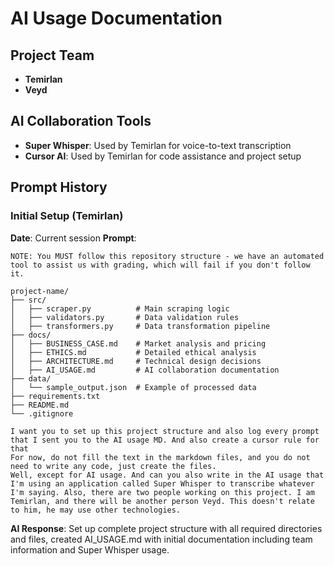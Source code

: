 # AI Usage Documentation

## Project Team
- **Temirlan**
- **Veyd**

## AI Collaboration Tools
- **Super Whisper**: Used by Temirlan for voice-to-text transcription
- **Cursor AI**: Used by Temirlan for code assistance and project setup

## Prompt History

### Initial Setup (Temirlan)
**Date**: Current session
**Prompt**: 
```
NOTE: You MUST follow this repository structure - we have an automated tool to assist us with grading, which will fail if you don't follow it.

project-name/
├── src/
│   ├── scraper.py          # Main scraping logic
│   ├── validators.py       # Data validation rules
│   ├── transformers.py     # Data transformation pipeline
├── docs/
│   ├── BUSINESS_CASE.md    # Market analysis and pricing
│   ├── ETHICS.md           # Detailed ethical analysis
│   ├── ARCHITECTURE.md     # Technical design decisions
│   ├── AI_USAGE.md         # AI collaboration documentation
├── data/
│   └── sample_output.json  # Example of processed data
├── requirements.txt
├── README.md
└── .gitignore

I want you to set up this project structure and also log every prompt that I sent you to the AI usage MD. And also create a cursor rule for that
For now, do not fill the text in the markdown files, and you do not need to write any code, just create the files.
Well, except for AI usage. And can you also write in the AI usage that I'm using an application called Super Whisper to transcribe whatever I'm saying. Also, there are two people working on this project. I am Temirlan, and there will be another person Veyd. This doesn't relate to him, he may use other technologies.
```

**AI Response**: Set up complete project structure with all required directories and files, created AI_USAGE.md with initial documentation including team information and Super Whisper usage.
